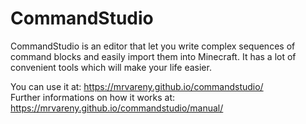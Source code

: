 # CommandStudio

CommandStudio is an editor that let you write complex sequences of command blocks and easily import them into Minecraft. It has a lot of convenient tools which will make your life easier.

You can use it at: https://mrvareny.github.io/commandstudio/<br>
Further informations on how it works at: https://mrvareny.github.io/commandstudio/manual/
